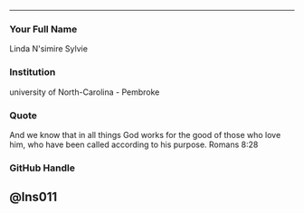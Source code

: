 ---
### Your Full Name

Linda N'simire Sylvie

### Institution

university of North-Carolina - Pembroke

### Quote

And we know that in all things God works for the good of those who love him, who have been called according to his purpose. Romans 8:28

### GitHub Handle

@lns011
----